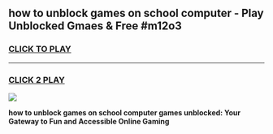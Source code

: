 
## how to unblock games on school computer - Play Unblocked Gmaes & Free #m12o3
<h3>
<a href="https://premium.freeplayer.one?title=how_to_unblock_games_on_school_computer&ref=01M">CLICK TO PLAY</a></h3>
<hr>

<h3>
<a href="https://premium.freeplayer.one?title=how_to_unblock_games_on_school_computer&ref=01M">CLICK 2 PLAY</a>
  
</h3>

<a href="https://premium.freeplayer.one?title=how_to_unblock_games_on_school_computer&ref=01M"><img src="https://clearcache.store/games.png"></a>


**how to unblock games on school computer games unblocked: Your Gateway to Fun and Accessible Online Gaming**

